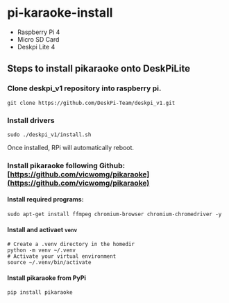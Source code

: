 # pi-karaoke-install
 
 - Raspberry Pi 4
 - Micro SD Card
 - Deskpi Lite 4

 ## Steps to install pikaraoke onto DeskPiLite
### Clone deskpi_v1 repository into raspberry pi.
```
git clone https://github.com/DeskPi-Team/deskpi_v1.git
```

### Install drivers
```
sudo ./deskpi_v1/install.sh
```

Once installed, RPi will automatically reboot. 

###  Install pikaraoke following Github: [https://github.com/vicwomg/pikaraoke](https://github.com/vicwomg/pikaraoke)

#### Install required programs:
```
sudo apt-get install ffmpeg chromium-browser chromium-chromedriver -y
```

#### Install and activaet `venv`
```
# Create a .venv directory in the homedir
python -m venv ~/.venv
# Activate your virtual environment
source ~/.venv/bin/activate
```
#### Install pikaraoke from PyPi
```
pip install pikaraoke
```


